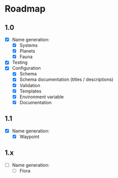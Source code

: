 # Roadmap

## 1.0

- [x] Name generation:
  - [x] Systems
  - [x] Planets
  - [x] Fauna
- [x] Testing
- [x] Configuration
  - [x] Schema
  - [x] Schema documentation (titles / descriptions)
  - [x] Validation
  - [x] Templates
  - [x] Environment variable
  - [x] Documentation

## 1.1

- [x] Name generation:
  - [x] Waypoint

## 1.x

- [ ] Name generation:
  - [ ] Flora
